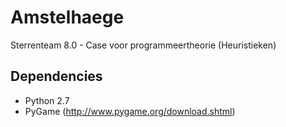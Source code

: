 # Amstelhaege
Sterrenteam 8.0 - Case voor programmeertheorie (Heuristieken) <br/>
## Dependencies
- Python 2.7
- PyGame (http://www.pygame.org/download.shtml)
